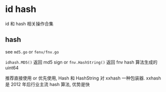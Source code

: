 # id hash 

id 和 hash 相关操作合集

## hash

see `md5.go` or `fenv/fnv.go`

`idhash.MD5()` 返回 md5 sign or `fnv.HashString()` 返回 fnv hash 算法生成的 uint64

推荐直接使用 or 优先使用, Hash 和 HashString 对 xxhash 一种包装器. xxhash 是 2012 年后行业主流 hash 算法, 优势是快
